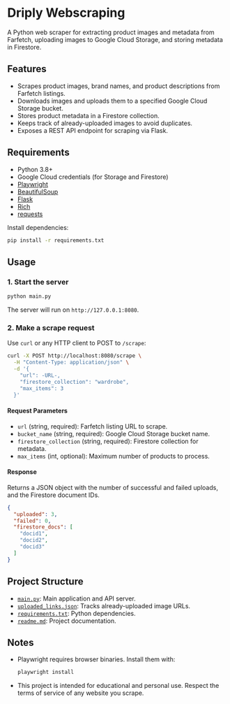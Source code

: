 # Driply Webscraping

A Python web scraper for extracting product images and metadata from Farfetch, uploading images to Google Cloud Storage, and storing metadata in Firestore.

## Features

- Scrapes product images, brand names, and product descriptions from Farfetch listings.
- Downloads images and uploads them to a specified Google Cloud Storage bucket.
- Stores product metadata in a Firestore collection.
- Keeps track of already-uploaded images to avoid duplicates.
- Exposes a REST API endpoint for scraping via Flask.

## Requirements

- Python 3.8+
- Google Cloud credentials (for Storage and Firestore)
- [Playwright](https://playwright.dev/python/)
- [BeautifulSoup](https://www.crummy.com/software/BeautifulSoup/)
- [Flask](https://flask.palletsprojects.com/)
- [Rich](https://rich.readthedocs.io/)
- [requests](https://docs.python-requests.org/)

Install dependencies:

```sh
pip install -r requirements.txt
```

## Usage

### 1. Start the server

```sh
python main.py
```

The server will run on `http://127.0.0.1:8080`.

### 2. Make a scrape request

Use `curl` or any HTTP client to POST to `/scrape`:

```sh
curl -X POST http://localhost:8080/scrape \
  -H "Content-Type: application/json" \
  -d '{
    "url": -URL-,
    "firestore_collection": "wardrobe",
    "max_items": 3
  }'
```

#### Request Parameters

- `url` (string, required): Farfetch listing URL to scrape.
- `bucket_name` (string, required): Google Cloud Storage bucket name.
- `firestore_collection` (string, required): Firestore collection for metadata.
- `max_items` (int, optional): Maximum number of products to process.

#### Response

Returns a JSON object with the number of successful and failed uploads, and the Firestore document IDs.

```json
{
  "uploaded": 3,
  "failed": 0,
  "firestore_docs": [
    "docid1",
    "docid2",
    "docid3"
  ]
}
```

## Project Structure

- [`main.py`](main.py): Main application and API server.
- [`uploaded_links.json`](uploaded_links.json): Tracks already-uploaded image URLs.
- [`requirements.txt`](requirements.txt): Python dependencies.
- [`readme.md`](readme.md): Project documentation.

## Notes

- Playwright requires browser binaries. Install them with:
  ```sh
  playwright install
  ```
- This project is intended for educational and personal use. Respect the terms of service of any website you scrape.